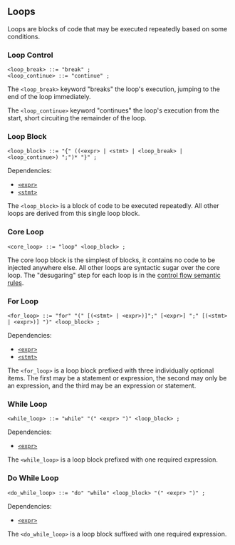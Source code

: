 ## Loops

Loops are blocks of code that may be executed repeatedly based on some conditions.

### Loop Control

```ebnf
<loop_break> ::= "break" ;
<loop_continue> ::= "continue" ;
```

The `<loop_break>` keyword "breaks" the loop's execution, jumping to the end of the loop
immediately.

The `<loop_continue>` keyword "continues" the loop's execution from the start, short circuiting the
remainder of the loop.

### Loop Block

```ebnf
<loop_block> ::= "{" ((<expr> | <stmt> | <loop_break> | <loop_continue>) ";")* "}" ;
```

Dependencies:

- [`<expr>`](../expressions.md)
- [`<stmt>`](../statements.md)

The `<loop_block>` is a block of code to be executed repeatedly. All other loops are derived from
this single loop block.

### Core Loop

```ebnf
<core_loop> ::= "loop" <loop_block> ;
```

The core loop block is the simplest of blocks, it contains no code to be injected anywhere else. All
other loops are syntactic sugar over the core loop. The "desugaring" step for each loop is in the
[control flow semantic rules](../../semantics/control-flow.md).

### For Loop

```ebnf
<for_loop> ::= "for" "(" [(<stmt> | <expr>)]";" [<expr>] ";" [(<stmt> | <expr>)] ")" <loop_block> ;
```

Dependencies:

- [`<expr>`](../expressions.md)
- [`<stmt>`](../statements.md)

The `<for_loop>` is a loop block prefixed with three individually optional items. The first may be a
statement or expression, the second may only be an expression, and the third may be an expression or
statement.

### While Loop

```ebnf
<while_loop> ::= "while" "(" <expr> ")" <loop_block> ;
```

Dependencies:

- [`<expr>`](../expressions.md)

The `<while_loop>` is a loop block prefixed with one required expression.

### Do While Loop

```ebnf
<do_while_loop> ::= "do" "while" <loop_block> "(" <expr> ")" ;
```

Dependencies:

- [`<expr>`](../expressions.md)

The `<do_while_loop>` is a loop block suffixed with one required expression.
